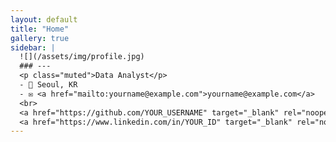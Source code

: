 ```yaml
---
layout: default
title: "Home"
gallery: true
sidebar: |
  ![](/assets/img/profile.jpg)
  ### ---
  <p class="muted">Data Analyst</p>
  - 📍 Seoul, KR  
  - ✉️ <a href="mailto:yourname@example.com">yourname@example.com</a>  
  <br>
  <a href="https://github.com/YOUR_USERNAME" target="_blank" rel="noopener">GitHub</a> ·
  <a href="https://www.linkedin.com/in/YOUR_ID" target="_blank" rel="noopener">LinkedIn</a>
---
```


<!-- 필요하면 홈 소개 문구를 여기에 추가 -->
